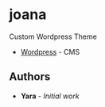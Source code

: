 # joana

Custom Wordpress Theme

* [Wordpress](http://www.wordpress.org) - CMS

## Authors

* **Yara** - *Initial work* 

